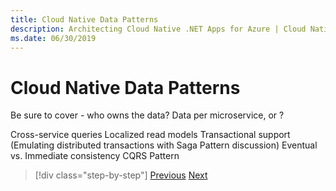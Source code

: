 ```yaml
---
title: Cloud Native Data Patterns
description: Architecting Cloud Native .NET Apps for Azure | Cloud Native Data Patterns
ms.date: 06/30/2019
---
```

# Cloud Native Data Patterns

Be sure to cover - who owns the data? Data per microservice, or ?

Cross-service queries
Localized read models
Transactional support
  (Emulating distributed transactions with Saga Pattern discussion)
Eventual vs. Immediate consistency
CQRS Pattern



>[!div class="step-by-step"]
>[Previous](index.md)
>[Next](../index.md)
